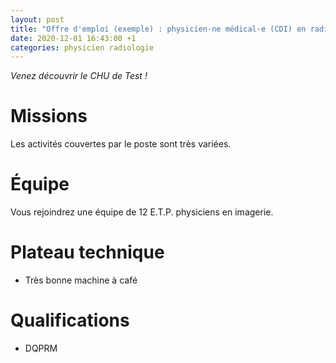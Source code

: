```yaml
---
layout: post
title: "Offre d'emploi (exemple) : physicien·ne médical·e (CDI) en radiologie au CHU de Test"
date: 2020-12-01 16:43:00 +1
categories: physicien radiologie
---
```


*Venez découvrir le CHU de Test !*

<!--more-->  

# Missions
Les activités couvertes par le poste sont très variées.

# Équipe
Vous rejoindrez une équipe de 12 E.T.P. physiciens en imagerie.

# Plateau technique
- Très bonne machine à café

# Qualifications
- DQPRM
